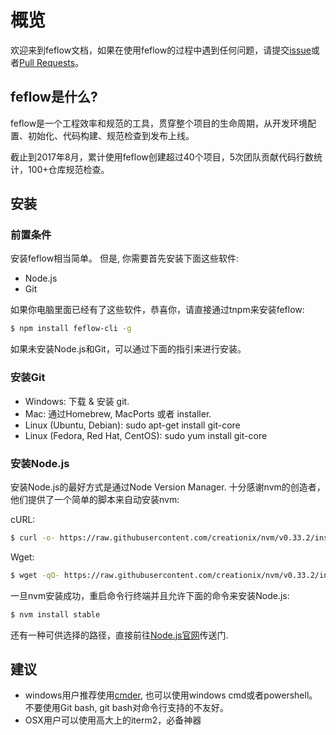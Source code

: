 # 概览

欢迎来到feflow文档，如果在使用feflow的过程中遇到任何问题，请提交[issue](https://github.com/iv-web/feflow-cli/issues/new)或者[Pull Requests](https://github.com/iv-web/feflow-cli/pulls)。

## feflow是什么?

feflow是一个工程效率和规范的工具，贯穿整个项目的生命周期，从开发环境配置、初始化、代码构建、规范检查到发布上线。

截止到2017年8月，累计使用feflow创建超过40个项目，5次团队贡献代码行数统计，100+仓库规范检查。

## 安装


### 前置条件

安装feflow相当简单。 但是, 你需要首先安装下面这些软件:

* Node.js
* Git

如果你电脑里面已经有了这些软件，恭喜你，请直接通过tnpm来安装feflow:

```bash
$ npm install feflow-cli -g
```

如果未安装Node.js和Git，可以通过下面的指引来进行安装。

### 安装Git

* Windows: 下载 & 安装 git.
* Mac: 通过Homebrew, MacPorts 或者 installer.
* Linux (Ubuntu, Debian): sudo apt-get install git-core
* Linux (Fedora, Red Hat, CentOS): sudo yum install git-core

### 安装Node.js

安装Node.js的最好方式是通过Node Version Manager.
十分感谢nvm的创造者，他们提供了一个简单的脚本来自动安装nvm:

cURL:
```bash
$ curl -o- https://raw.githubusercontent.com/creationix/nvm/v0.33.2/install.sh | bash
```
Wget:
```bash
$ wget -qO- https://raw.githubusercontent.com/creationix/nvm/v0.33.2/install.sh | bash
```
一旦nvm安装成功，重启命令行终端并且允许下面的命令来安装Node.js:

```bash
$ nvm install stable
```

还有一种可供选择的路径，直接前往[Node.js官网](https://nodejs.org/en/)传送门.

## 建议
* windows用户推荐使用[cmder](http://cmder.net/), 也可以使用windows cmd或者powershell。不要使用Git bash, git bash对命令行支持的不友好。
* OSX用户可以使用高大上的iterm2，必备神器
